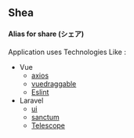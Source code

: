 ## Shea
#### Alias for share (シェア)

Application uses Technologies Like :

* Vue
    * [axios](https://github.com/axios/axios)
    * [vuedraggable](https://github.com/SortableJS/vue.draggable.next)
    * [Eslint](https://eslint.vuejs.org/)
* Laravel
    * [ui](https://github.com/laravel/ui)
    * [sanctum](https://laravel.com/docs/8.x/sanctum)
    * [Telescope](https://laravel.com/docs/8.x/telescope)
    

